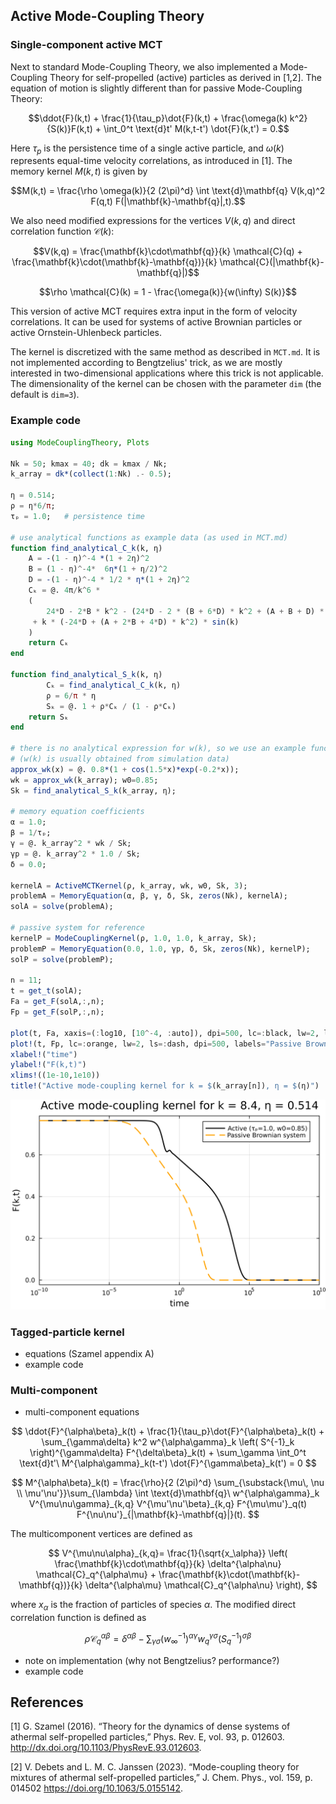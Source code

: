 ## Active Mode-Coupling Theory

### Single-component active MCT

Next to standard Mode-Coupling Theory, we also implemented a Mode-Coupling Theory for self-propelled (active) particles as derived in [1,2]. The equation of motion is slightly different than for passive Mode-Coupling Theory:

$$\ddot{F}(k,t) + \frac{1}{\tau_p}\dot{F}(k,t) + \frac{\omega(k) k^2}{S(k)}F(k,t) + \int_0^t \text{d}t' M(k,t-t') \dot{F}(k,t') = 0.$$

Here $\tau_p$ is the persistence time of a single active particle, and $\omega(k)$ represents equal-time velocity correlations, as introduced in [1]. The memory kernel $M(k,t)$ is given by

$$M(k,t) = \frac{\rho \omega(k)}{2 (2\pi)^d} \int \text{d}\mathbf{q} V(k,q)^2 F(q,t) F(|\mathbf{k}-\mathbf{q}|,t).$$

We also need modified expressions for the vertices $V(k,q)$ and direct correlation function $\mathcal{C}(k)$:

$$V(k,q) = \frac{\mathbf{k}\cdot\mathbf{q}}{k} \mathcal{C}(q) + \frac{\mathbf{k}\cdot(\mathbf{k}-\mathbf{q})}{k} \mathcal{C}(|\mathbf{k}-\mathbf{q}|)$$

$$\rho \mathcal{C}(k) = 1 - \frac{\omega(k)}{w(\infty) S(k)}$$

This version of active MCT requires extra input in the form of velocity correlations. It can be used for systems of active Brownian particles or active Ornstein-Uhlenbeck particles.

The kernel is discretized with the same method as described in `MCT.md`. It is not implemented according to Bengtzelius' trick, as we are mostly interested in two-dimensional applications where this trick is not applicable. The dimensionality of the kernel can be chosen with the parameter `dim` (the default is `dim=3`).

### Example code
```julia
using ModeCouplingTheory, Plots

Nk = 50; kmax = 40; dk = kmax / Nk;
k_array = dk*(collect(1:Nk) .- 0.5);

η = 0.514;
ρ = η*6/π;
τₚ = 1.0;   # persistence time

# use analytical functions as example data (as used in MCT.md)
function find_analytical_C_k(k, η)
    A = -(1 - η)^-4 *(1 + 2η)^2
    B = (1 - η)^-4*  6η*(1 + η/2)^2
    D = -(1 - η)^-4 * 1/2 * η*(1 + 2η)^2
    Cₖ = @. 4π/k^6 * 
    (
        24*D - 2*B * k^2 - (24*D - 2 * (B + 6*D) * k^2 + (A + B + D) * k^4) * cos(k)
     + k * (-24*D + (A + 2*B + 4*D) * k^2) * sin(k)
    )
    return Cₖ
end

function find_analytical_S_k(k, η)
        Cₖ = find_analytical_C_k(k, η)
        ρ = 6/π * η
        Sₖ = @. 1 + ρ*Cₖ / (1 - ρ*Cₖ)
    return Sₖ
end

# there is no analytical expression for w(k), so we use an example function
# (w(k) is usually obtained from simulation data)
approx_wk(x) = @. 0.8*(1 + cos(1.5*x)*exp(-0.2*x));
wk = approx_wk(k_array); w0=0.85;
Sk = find_analytical_S_k(k_array, η);

# memory equation coefficients
α = 1.0;
β = 1/τₚ;
γ = @. k_array^2 * wk / Sk;
γp = @. k_array^2 * 1.0 / Sk; 
δ = 0.0;

kernelA = ActiveMCTKernel(ρ, k_array, wk, w0, Sk, 3);
problemA = MemoryEquation(α, β, γ, δ, Sk, zeros(Nk), kernelA);
solA = solve(problemA);

# passive system for reference
kernelP = ModeCouplingKernel(ρ, 1.0, 1.0, k_array, Sk);
problemP = MemoryEquation(0.0, 1.0, γp, δ, Sk, zeros(Nk), kernelP);
solP = solve(problemP);

n = 11;
t = get_t(solA);
Fa = get_F(solA,:,n);
Fp = get_F(solP,:,n);

plot(t, Fa, xaxis=(:log10, [10^-4, :auto]), dpi=500, lc=:black, lw=2, labels="Active (τₚ=$(τₚ), w0=$(w0))", framestyle=:box)
plot!(t, Fp, lc=:orange, lw=2, ls=:dash, dpi=500, labels="Passive Brownian system")
xlabel!("time")
ylabel!("F(k,t)")
xlims!((1e-10,1e10))
title!("Active mode-coupling kernel for k = $(k_array[n]), η = $(η)")
```
![image](images/activeMCT_sc_plot.png)


### Tagged-particle kernel

- equations (Szamel appendix A)
- example code




### Multi-component

- multi-component equations

$$ \ddot{F}^{\alpha\beta}_k(t) + \frac{1}{\tau_p}\dot{F}^{\alpha\beta}_k(t) + \sum_{\gamma\delta} k^2 w^{\alpha\gamma}_k \left( S^{-1}_k \right)^{\gamma\delta} F^{\delta\beta}_k(t) + \sum_\gamma \int_0^t \text{d}t'\ M^{\alpha\gamma}_k(t-t') \dot{F}^{\gamma\beta}_k(t') = 0 $$

$$
M^{\alpha\beta}_k(t) = \frac{\rho}{2 (2\pi)^d} \sum_{\substack{\mu\, \nu \\ \mu'\nu'}}\sum_{\lambda} \int \text{d}\mathbf{q}\ w^{\alpha\gamma}_k V^{\mu\nu\gamma}_{k,q} V^{\mu'\nu'\beta}_{k,q} F^{\mu\mu'}_q(t) F^{\nu\nu'}_{|\mathbf{k}-\mathbf{q}|}(t).
$$

The multicomponent vertices are defined as

$$
V^{\mu\nu\alpha}_{k,q}= \frac{1}{\sqrt{x_\alpha}} \left( \frac{\mathbf{k}\cdot\mathbf{q}}{k} \delta^{\alpha\nu} \mathcal{C}_q^{\alpha\mu} + \frac{\mathbf{k}\cdot(\mathbf{k}-\mathbf{q})}{k} \delta^{\alpha\mu} \mathcal{C}_q^{\alpha\nu} \right),
$$

where $x_\alpha$ is the fraction of particles of species $\alpha$. The modified direct correlation function is defined as 

$$
\rho \mathcal{C}_q^{\alpha\beta} = \delta^{\alpha\beta} - \sum_{\gamma\sigma} (w_\infty^{-1})^{\alpha\gamma} w_q^{\gamma\sigma} (S_q^{-1})^{\sigma\beta}
$$

- note on implementation (why not Bengtzelius? performance?)
- example code


## References

[1] G. Szamel (2016). “Theory for the dynamics of dense systems of athermal self-propelled particles,” Phys. Rev. E, vol. 93, p. 012603. http://dx.doi.org/10.1103/PhysRevE.93.012603.

[2] V. Debets and L. M. C. Janssen (2023). “Mode-coupling theory for mixtures of athermal self-propelled particles,” J. Chem. Phys., vol. 159, p. 014502 https://doi.org/10.1063/5.0155142.
